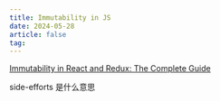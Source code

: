 ```yaml
---
title: Immutability in JS
date: 2024-05-28
article: false
tag:
---
```


[Immutability in React and Redux: The Complete Guide](https://daveceddia.com/react-redux-immutability-guide/)

side-efforts 是什么意思


